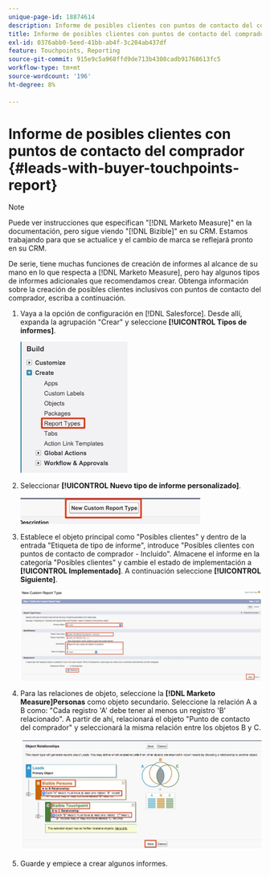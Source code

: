 ```yaml
---
unique-page-id: 18874614
description: Informe de posibles clientes con puntos de contacto del comprador - [!DNL Marketo Measure]
title: Informe de posibles clientes con puntos de contacto del comprador
exl-id: 0376abb0-5eed-41bb-ab4f-3c204ab437df
feature: Touchpoints, Reporting
source-git-commit: 915e9c5a968ffd9de713b4308cadb91768613fc5
workflow-type: tm+mt
source-wordcount: '196'
ht-degree: 8%

---
```


# Informe de posibles clientes con puntos de contacto del comprador {#leads-with-buyer-touchpoints-report}

>[!NOTE]
>
>Puede ver instrucciones que especifican &quot;[!DNL Marketo Measure]&quot; en la documentación, pero sigue viendo &quot;[!DNL Bizible]&quot; en su CRM. Estamos trabajando para que se actualice y el cambio de marca se reflejará pronto en su CRM.

De serie, tiene muchas funciones de creación de informes al alcance de su mano en lo que respecta a [!DNL Marketo Measure], pero hay algunos tipos de informes adicionales que recomendamos crear. Obtenga información sobre la creación de posibles clientes inclusivos con puntos de contacto del comprador, escriba a continuación.

1. Vaya a la opción de configuración en [!DNL Salesforce]. Desde allí, expanda la agrupación &quot;Crear&quot; y seleccione **[!UICONTROL Tipos de informes]**.

   ![](assets/1.jpg)

1. Seleccionar **[!UICONTROL Nuevo tipo de informe personalizado]**.

   ![](assets/2.jpg)

1. Establece el objeto principal como &quot;Posibles clientes&quot; y dentro de la entrada &quot;Etiqueta de tipo de informe&quot;, introduce &quot;Posibles clientes con puntos de contacto de comprador - Incluido&quot;. Almacene el informe en la categoría &quot;Posibles clientes&quot; y cambie el estado de implementación a **[!UICONTROL Implementado]**. A continuación seleccione **[!UICONTROL Siguiente]**.

   ![](assets/3.jpg)

1. Para las relaciones de objeto, seleccione la **[!DNL Marketo Measure]Personas** como objeto secundario. Seleccione la relación A a B como: &quot;Cada registro &#39;A&#39; debe tener al menos un registro &#39;B&#39; relacionado&quot;. A partir de ahí, relacionará el objeto &quot;Punto de contacto del comprador&quot; y seleccionará la misma relación entre los objetos B y C.

   ![](assets/4.jpg)

1. Guarde y empiece a crear algunos informes.
